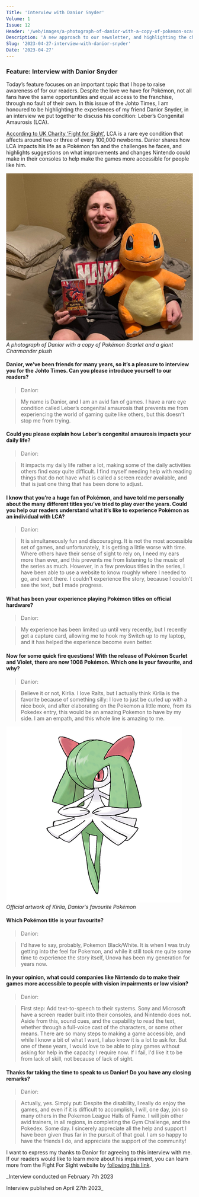 ```yaml
---
Title: 'Interview with Danior Snyder'
Volume: 1
Issue: 12
Header: '/web/images/a-photograph-of-danior-with-a-copy-of-pokemon-scarlet-and-a-giant-charmander-plush.jpeg'
Description: 'A new approach to our newsletter, and highlighting the challenges of a fan with Leber’s congenital amaurosis'
Slug: '2023-04-27-interview-with-danior-snyder'
Date: '2023-04-27'
---
```

### Feature: Interview with Danior Snyder
Today’s feature focuses on an important topic that I hope to raise awareness of for our readers. Despite the love we have for Pokémon, not all fans have the same opportunities and equal access to the franchise, through no fault of their own. In this issue of the Johto Times, I am honoured to be highlighting the experiences of my friend Danior Snyder, in an interview we put together to discuss his condition: Leber’s Congenital Amaurosis (LCA). 

[According to UK Charity ‘Fight for Sight’](https://www.fightforsight.org.uk/about-the-eye/a-z-eye-conditions/leber-congenital-amaurosis/), LCA is a rare eye condition that affects around two or three of every 100,000 newborns. Danior shares how LCA impacts his life as a Pokémon fan and the challenges he faces, and highlights suggestions on what improvements and changes Nintendo could make in their consoles to help make the games more accessible for people like him.



[![A photograph of Danior with a copy of Pokémon Scarlet and a giant Charmander plush](/web/images/a-photograph-of-danior-with-a-copy-of-pokemon-scarlet-and-a-giant-charmander-plush.jpeg)](/web/images/a-photograph-of-danior-with-a-copy-of-pokemon-scarlet-and-a-giant-charmander-plush.jpeg)*A photograph of Danior with a copy of Pokémon Scarlet and a giant Charmander plush*



#### Danior, we’ve been friends for many years, so it’s a pleasure to interview you for the Johto Times. Can you please introduce yourself to our readers?

> Danior:

> 

> My name is Danior, and I am an avid fan of games. I have a rare eye condition called Leber’s congenital amaurosis that prevents me from experiencing the world of gaming quite like others, but this doesn't stop me from trying.

#### Could you please explain how Leber’s congenital amaurosis impacts your daily life?

> Danior:

> 

> It impacts my daily life rather a lot, making some of the daily activities others find easy quite difficult. I find myself needing help with reading things that do not have what is called a screen reader available, and that is just one thing that has been done to adjust.

#### I know that you’re a huge fan of Pokémon, and have told me personally about the many different titles you’ve tried to play over the years. Could you help our readers understand what it’s like to experience Pokémon as an individual with LCA?

> Danior:

> 

> It is simultaneously fun and discouraging. It is not the most accessible set of games, and unfortunately, it is getting a little worse with time. Where others have their sense of sight to rely on, I need my ears more than ever, and this prevents me from listening to the music of the series as much. However, in a few previous titles in the series, I have been able to use a website to know roughly where I needed to go, and went there. I couldn't experience the story, because I couldn't see the text, but I made progress.

#### What has been your experience playing Pokémon titles on official hardware?

> Danior:

> 

> My experience has been limited up until very recently, but I recently got a capture card, allowing me to hook my Switch up to my laptop, and it has helped the experience become even better.

#### Now for some quick fire questions! With the release of Pokémon Scarlet and Violet, there are now 1008 Pokémon. Which one is your favourite, and why?

> Danior:

> 

> Believe it or not, Kirlia. I love Ralts, but I actually think Kirlia is the favorite because of something silly: I love to just be curled up with a nice book, and after elaborating on the Pokemon a little more, from its Pokedex entry, this would be an amazing Pokemon to have by my side. I am an empath, and this whole line is amazing to me.



[![Official artwork of Kirlia, Danior's favourite Pokémon](/web/images/official-artwork-of-kirlia-daniors-favourite-pokemon.png)](/web/images/official-artwork-of-kirlia-daniors-favourite-pokemon.png)*Official artwork of Kirlia, Danior's favourite Pokémon*



#### Which Pokémon title is your favourite?

> Danior:

> 

> I'd have to say, probably, Pokemon Black/White. It is when I was truly getting into the feel for Pokemon, and while it still took me quite some time to experience the story itself, Unova has been my generation for years now.

#### In your opinion, what could companies like Nintendo do to make their games more accessible to people with vision impairments or low vision?

> Danior:

> 

> First step: Add text-to-speech to their systems. Sony and Microsoft have a screen reader built into their consoles, and Nintendo does not. Aside from this, sound cues, and the capability to read the text, whether through a full-voice cast of the characters, or some other means. There are so many steps to making a game accessible, and while I know a bit of what I want, I also know it is a lot to ask for. But one of these years, I would love to be able to play games without asking for help in the capacity I require now. If I fail, I'd like it to be from lack of skill, not because of lack of sight.

#### Thanks for taking the time to speak to us Danior! Do you have any closing remarks?

> Danior:

> 

> Actually, yes. Simply put: Despite the disability, I really do enjoy the games, and even if it is difficult to accomplish, I will, one day, join so many others in the Pokemon League Halls of Fame. I will join other avid trainers, in all regions, in completing the Gym Challenge, and the Pokedex. Some day. I sincerely appreciate all the help and support I have been given thus far in the pursuit of that goal. I am so happy to have the friends I do, and appreciate the support of the community!

I want to express my thanks to Danior for agreeing to this interview with me. If our readers would like to learn more about his impairment, you can learn more from the Fight For Sight website by [following this link](https://www.fightforsight.org.uk/about-the-eye/a-z-eye-conditions/leber-congenital-amaurosis/).

_Interview conducted on February 7th 2023  

Interview published on April 27th 2023_